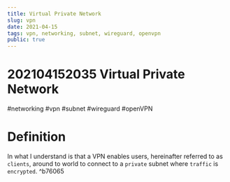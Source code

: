 ```yaml
---
title: Virtual Private Network
slug: vpn
date: 2021-04-15
tags: vpn, networking, subnet, wireguard, openvpn
public: true
---
```


# 202104152035 Virtual Private Network
#networking #vpn #subnet #wireguard #openVPN
# Definition
In what I understand is that a VPN enables users, hereinafter referred to as `clients`, around to world to connect to a `private` subnet where `traffic` is `encrypted`.  ^b76065